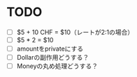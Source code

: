 # TODO

- [ ] $5 + 10 CHF = $10（レートが2:1の場合）
- [ ] $5 * 2 = $10
- [ ] amountをprivateにする
- [ ] Dollarの副作用どうする？
- [ ] Moneyの丸め処理どうする？
